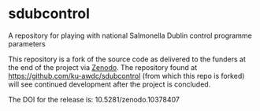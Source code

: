 # sdubcontrol
A repository for playing with national Salmonella Dublin control programme parameters

This repository is a fork of the source code as delivered to the funders at the end of the project via [Zenodo](https://zenodo.org/communities/digivet?q=&l=list&p=1&s=10&sort=newest).  The repository found at <https://github.com/ku-awdc/sdubcontrol> (from which this repo is forked) will see continued development after the project is concluded.  

The DOI for the release is:  10.5281/zenodo.10378407
